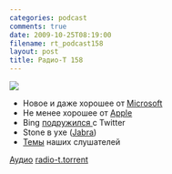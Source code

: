 ```yaml
---
categories: podcast
comments: true
date: 2009-10-25T08:19:00
filename: rt_podcast158
layout: post
title: Радио-Т 158
---
```


![](https://radio-t.com/images/radio-t/rt158.png)


- Новое и даже хорошее от [Microsoft](http://www.engadget.com/2009/10/22/windows-7-launch-day-what-you-need-to-know/)
- Не менее хорошее от [Apple](http://macspoon.ru/apple/macbook-imac-mac-min-magic-mouse-20oct/)
- Bing [подружился ](http://internet.cnews.ru/news/top/index.shtml?2009/10/22/366767)с Twitter
- Stone в ухе ([Jabra](http://www.mobile-review.com/fullnews/main/2009/October/23.shtml#26849))
- [Темы](http://radio-t.com/temi_dlja_vipuskov/temy-dlya-158/) наших слушателей

[Аудио](http://archive.rucast.net/radio-t/media/rt_podcast158.mp3)
[radio-t.torrent](http://www.radio-t.com/torrents/rt_podcast158.mp3.torrent)
<audio src="http://archive.rucast.net/radio-t/media/rt_podcast158.mp3" preload="none"></audio>
